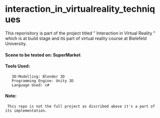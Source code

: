 # interaction_in_virtualreality_techniques

This reporisitory is part of the project titled " Interaction in Virtual Reality " which is at build stage and its part of virtual reality course at Bielefeld University.

#### Scene to be tested on: SuperMarket
#### Tools Used:
       3D-Modelling: Blender 3D
       Programming Engine: Unity 3D
       Language Used: c#
       
#### Note:
     This repo is not the full project as discribed above it's a part of its implementation.
